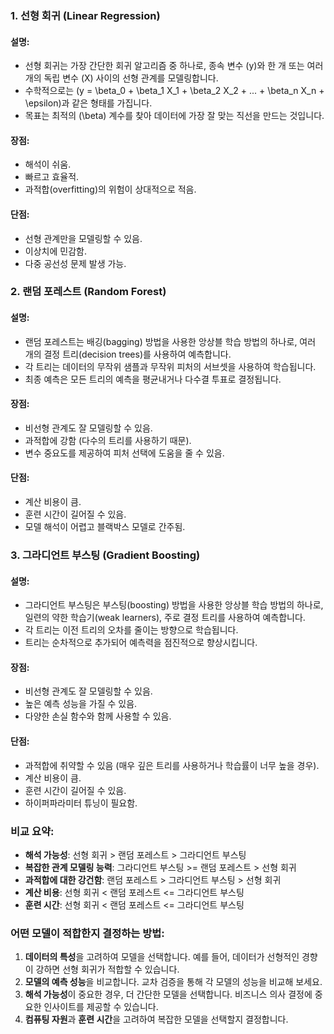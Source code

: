 

### 1. 선형 회귀 (Linear Regression)

#### 설명:
- 선형 회귀는 가장 간단한 회귀 알고리즘 중 하나로, 종속 변수 \(y\)와 한 개 또는 여러 개의 독립 변수 \(X\) 사이의 선형 관계를 모델링합니다.
- 수학적으로는 \(y = \beta_0 + \beta_1 X_1 + \beta_2 X_2 + ... + \beta_n X_n + \epsilon\)과 같은 형태를 가집니다.
- 목표는 최적의 \(\beta\) 계수를 찾아 데이터에 가장 잘 맞는 직선을 만드는 것입니다.

#### 장점:
- 해석이 쉬움.
- 빠르고 효율적.
- 과적합(overfitting)의 위험이 상대적으로 적음.

#### 단점:
- 선형 관계만을 모델링할 수 있음.
- 이상치에 민감함.
- 다중 공선성 문제 발생 가능.

### 2. 랜덤 포레스트 (Random Forest)

#### 설명:
- 랜덤 포레스트는 배깅(bagging) 방법을 사용한 앙상블 학습 방법의 하나로, 여러 개의 결정 트리(decision trees)를 사용하여 예측합니다.
- 각 트리는 데이터의 무작위 샘플과 무작위 피처의 서브셋을 사용하여 학습됩니다.
- 최종 예측은 모든 트리의 예측을 평균내거나 다수결 투표로 결정됩니다.

#### 장점:
- 비선형 관계도 잘 모델링할 수 있음.
- 과적합에 강함 (다수의 트리를 사용하기 때문).
- 변수 중요도를 제공하여 피처 선택에 도움을 줄 수 있음.

#### 단점:
- 계산 비용이 큼.
- 훈련 시간이 길어질 수 있음.
- 모델 해석이 어렵고 블랙박스 모델로 간주됨.

### 3. 그라디언트 부스팅 (Gradient Boosting)

#### 설명:
- 그라디언트 부스팅은 부스팅(boosting) 방법을 사용한 앙상블 학습 방법의 하나로, 일련의 약한 학습기(weak learners), 주로 결정 트리를 사용하여 예측합니다.
- 각 트리는 이전 트리의 오차를 줄이는 방향으로 학습됩니다.
- 트리는 순차적으로 추가되어 예측력을 점진적으로 향상시킵니다.

#### 장점:
- 비선형 관계도 잘 모델링할 수 있음.
- 높은 예측 성능을 가질 수 있음.
- 다양한 손실 함수와 함께 사용할 수 있음.

#### 단점:
- 과적합에 취약할 수 있음 (매우 깊은 트리를 사용하거나 학습률이 너무 높을 경우).
- 계산 비용이 큼.
- 훈련 시간이 길어질 수 있음.
- 하이퍼파라미터 튜닝이 필요함.

### 비교 요약:

- **해석 가능성**: 선형 회귀 > 랜덤 포레스트 > 그라디언트 부스팅
- **복잡한 관계 모델링 능력**: 그라디언트 부스팅 >= 랜덤 포레스트 > 선형 회귀
- **과적합에 대한 강건함**: 랜덤 포레스트 > 그라디언트 부스팅 > 선형 회귀
- **계산 비용**: 선형 회귀 < 랜덤 포레스트 <= 그라디언트 부스팅
- **훈련 시간**: 선형 회귀 < 랜덤 포레스트 <= 그라디언트 부스팅

### 어떤 모델이 적합한지 결정하는 방법:

1. **데이터의 특성**을 고려하여 모델을 선택합니다. 예를 들어, 데이터가 선형적인 경향이 강하면 선형 회귀가 적합할 수 있습니다.
2. **모델의 예측 성능**을 비교합니다. 교차 검증을 통해 각 모델의 성능을 비교해 보세요.
3. **해석 가능성**이 중요한 경우, 더 간단한 모델을 선택합니다. 비즈니스 의사 결정에 중요한 인사이트를 제공할 수 있습니다.
4. **컴퓨팅 자원**과 **훈련 시간**을 고려하여 복잡한 모델을 선택할지 결정합니다.
